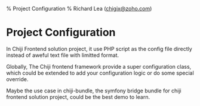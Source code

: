 % Project Configuration
% Richard Lea (chigix@zoho.com)

# Project Configuration

In Chiji Frontend solution project, it use PHP script as the config file directly instead of aweful text file with limitted format.

Globally, The Chiji frontend framework provide a super configuration class, which could be extended to add your configuration logic or do some special override.

Maybe the use case in chiji-bundle, the symfony bridge bundle for chiji frontend solution project, could be the best demo to learn.
